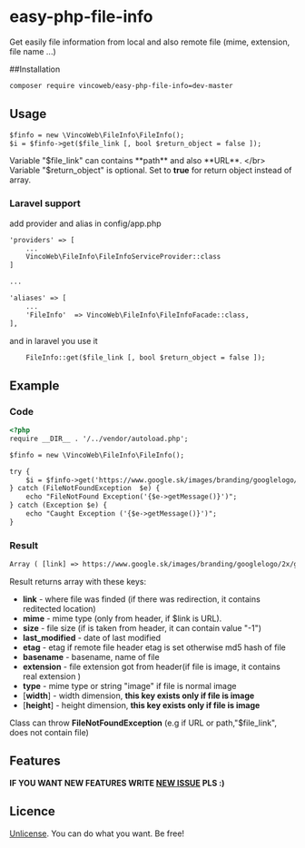 # easy-php-file-info
Get easily file information from local and also remote file (mime, extension, file name ...)

##Installation
```html
composer require vincoweb/easy-php-file-info=dev-master
```

## Usage

```html
$finfo = new \VincoWeb\FileInfo\FileInfo();
$i = $finfo->get($file_link [, bool $return_object = false ]);
```

Variable "$file_link" can contains **path** and also **URL**. </br>
Variable "$return_object" is optional. Set to **true** for return object instead of array.

### Laravel support

add provider and alias in config/app.php

```html
'providers' => [
    ...
    VincoWeb\FileInfo\FileInfoServiceProvider::class
]

...

'aliases' => [
    ...
    'FileInfo'	=> VincoWeb\FileInfo\FileInfoFacade::class,
],
```

and in laravel you use it

```html
    FileInfo::get($file_link [, bool $return_object = false ]);
```


## Example

### Code

```html
<?php
require __DIR__ . '/../vendor/autoload.php';

$finfo = new \VincoWeb\FileInfo\FileInfo();

try {
	$i = $finfo->get('https://www.google.sk/images/branding/googlelogo/2x/googlelogo_color_272x92dp.png');
} catch (FileNotFoundException  $e) {
	echo "FileNotFound Exception('{$e->getMessage()}')";
} catch (Exception $e) {
	echo "Caught Exception ('{$e->getMessage()}')";
}

```
### Result

```html
Array ( [link] => https://www.google.sk/images/branding/googlelogo/2x/googlelogo_color_272x92dp.png [mime] => image/png [size] => 13504 [last_modified] => Fri, 04 Sep 2015 22:33:08 GMT [etag] => [basename] => googlelogo_color_272x92dp.png [extension] => png [type] => image [width] => 544 [height] => 3 )
```

Result returns array with these keys:
* **link** - where file was finded (if there was redirection, it contains reditected location)
* **mime** - mime type (only from header, if $link is URL).
* **size** - file size (if is taken from header, it can contain value "-1")
* **last_modified** - date of last modified
* **etag** - etag if remote file header etag is set otherwise md5 hash of file
* **basename** - basename, name of file
* **extension** - file extension got from header(if file is image, it contains real extension )
* **type** - mime type or string "image" if file is normal image
* [**width**] - width dimension, **this key exists only if file is image**
* [**height**] - height dimension, **this key exists only if file is image**


Class can throw **FileNotFoundException** (e.g if URL or path,"$file_link", does not contain file)


## Features

**IF YOU WANT NEW FEATURES WRITE [NEW ISSUE](https://github.com/vincoweb/easy-php-file-info/issues/new) PLS :)**


## Licence
[Unlicense](http://unlicense.org/). You can do what you want. Be free! 
